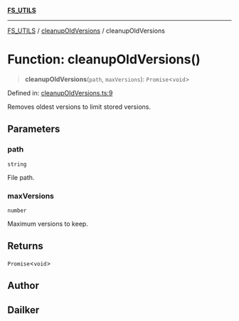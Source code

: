 [**FS_UTILS**](../../README.md)

***

[FS_UTILS](../../README.md) / [cleanupOldVersions](../README.md) / cleanupOldVersions

# Function: cleanupOldVersions()

> **cleanupOldVersions**(`path`, `maxVersions`): `Promise`\<`void`\>

Defined in: [cleanupOldVersions.ts:9](https://github.com/dailker/everyutil/blob/26e2bb73429918cf0d08899e9efd90b82a42c92e/src/fs/cleanupOldVersions.ts#L9)

Removes oldest versions to limit stored versions.

## Parameters

### path

`string`

File path.

### maxVersions

`number`

Maximum versions to keep.

## Returns

`Promise`\<`void`\>

## Author

## Dailker
